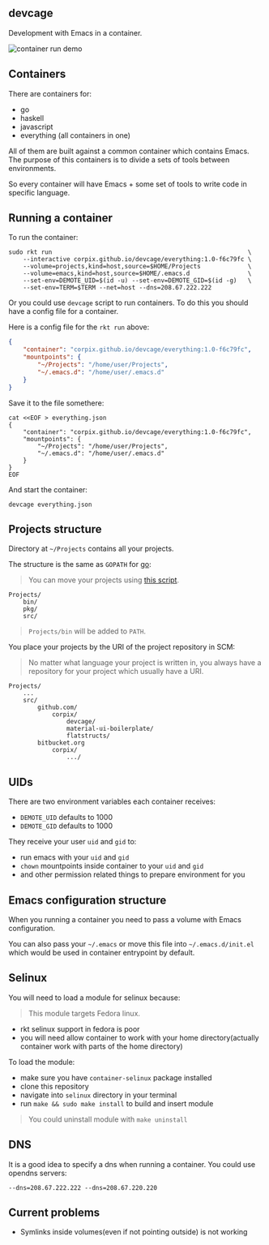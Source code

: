 devcage
--------------

Development with Emacs in a container.

![container run demo](https://corpix.github.io/projects/devcage/demo.gif)

## Containers

There are containers for:

- go
- haskell
- javascript
- everything (all containers in one)

All of them are built against a common container which contains Emacs.
The purpose of this containers is to divide a sets of tools between environments.

So every container will have Emacs + some set of tools to write code in specific language.

## Running a container

To run the container:

``` shell
sudo rkt run                                                      \
    --interactive corpix.github.io/devcage/everything:1.0-f6c79fc \
    --volume=projects,kind=host,source=$HOME/Projects             \
    --volume=emacs,kind=host,source=$HOME/.emacs.d                \
    --set-env=DEMOTE_UID=$(id -u) --set-env=DEMOTE_GID=$(id -g)   \
    --set-env=TERM=$TERM --net=host --dns=208.67.222.222
```

Or you could use `devcage` script to run containers. To do this you should have a config file for a container.

Here is a config file for the `rkt run` above:

``` json
{
    "container": "corpix.github.io/devcage/everything:1.0-f6c79fc",
    "mountpoints": {
        "~/Projects": "/home/user/Projects",
        "~/.emacs.d": "/home/user/.emacs.d"
    }
}
```

Save it to the file somethere:

``` shell
cat <<EOF > everything.json
{
    "container": "corpix.github.io/devcage/everything:1.0-f6c79fc",
    "mountpoints": {
        "~/Projects": "/home/user/Projects",
        "~/.emacs.d": "/home/user/.emacs.d"
    }
}
EOF
```

And start the container:

``` shell
devcage everything.json
```

## Projects structure

Directory at `~/Projects` contains all your projects.

The structure is the same as `GOPATH` for [go](https://golang.org/doc/code.html#GOPATH):

> You can move your projects using [this script](https://github.com/corpix/toolbox/blob/master/development/projects).

``` text
Projects/
    bin/
    pkg/
    src/
```

> `Projects/bin` will be added to `PATH`.

You place your projects by the URI of the project repository in SCM:

> No matter what language your project is written in,
> you always have a repository for your project which usually
> have a URI.

``` text
Projects/
    ...
    src/
        github.com/
            corpix/
                devcage/
                material-ui-boilerplate/
                flatstructs/
        bitbucket.org
            corpix/
                .../
```

## UIDs

There are two environment variables each container receives:

- `DEMOTE_UID` defaults to 1000
- `DEMOTE_GID` defaults to 1000

They receive your user `uid` and `gid` to:

- run emacs with your `uid` and `gid`
- `chown` mountpoints inside container to your `uid` and `gid`
- and other permission related things to prepare environment for you

## Emacs configuration structure

When you running a container you need to pass a volume with Emacs configuration.

You can also pass your `~/.emacs` or move this file into `~/.emacs.d/init.el` which would be used in container entrypoint by default.


## Selinux

You will need to load a module for selinux because:

> This module targets Fedora linux.

- rkt selinux support in fedora is poor
- you will need allow container to work with your home directory(actually container work with parts of the home directory)

To load the module:

- make sure you have `container-selinux` package installed
- clone this repository
- navigate into `selinux` directory in your terminal
- run `make && sudo make install` to build and insert module

> You could uninstall module with `make uninstall`

## DNS

It is a good idea to specify a dns when running a container. You could use opendns servers:
``` text
--dns=208.67.222.222 --dns=208.67.220.220
```


## Current problems

- Symlinks inside volumes(even if not pointing outside) is not working
